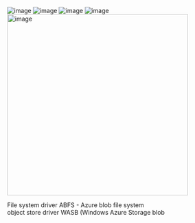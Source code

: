 ![image](https://user-images.githubusercontent.com/43515480/234455580-6456baea-4752-46bc-a1f3-753d3e6ab755.png)
![image](https://user-images.githubusercontent.com/43515480/234456660-a005d6a8-e7cd-41bb-a3ba-263adf18cc48.png)
![image](https://user-images.githubusercontent.com/43515480/234456936-64172bb8-8664-43f7-82db-d89d3bad8bae.png)
![image](https://user-images.githubusercontent.com/43515480/234456988-5a146a8c-3e65-47ad-bfd9-aa796e2c7655.png)
<img width="421" alt="image" src="https://user-images.githubusercontent.com/43515480/234452120-7391e37b-6cd3-4dd8-bb33-26c4a9ee64c7.png">


File system driver ABFS - Azure blob file system<br/>
object store driver WASB (Windows Azure Storage blob <br/>

